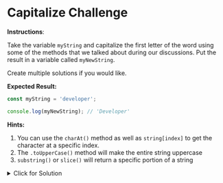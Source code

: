 # Capitalize Challenge

**Instructions**:

Take the variable `myString` and capitalize the first letter of the word using some of the methods that we talked about during our discussions. Put the result in a variable called `myNewString`.

Create multiple solutions if you would like.

**Expected Result:**

```JavaScript
const myString = 'developer';

console.log(myNewString); // 'Developer'
```

**Hints:**

1. You can use the `charAt()` method as well as `string[index]` to get the character at a specific index.
2. The `.toUpperCase()` method will make the entire string uppercase
3. `substring()` or `slice()` will return a specific portion of a string

<details>
<summary>Click for Solution</summary>
There are many ways to do this. Let's take a look:

```JavaScript
//Solution1:


//Solution2:


//Solution3:



```

</details>
